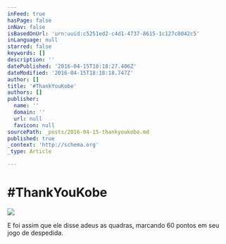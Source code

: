 ```yaml
---
inFeed: true
hasPage: false
inNav: false
isBasedOnUrl: 'urn:uuid:c5251ed2-c4d1-4737-8615-1c127c8042c5'
inLanguage: null
starred: false
keywords: []
description: ''
datePublished: '2016-04-15T18:18:27.406Z'
dateModified: '2016-04-15T18:18:18.747Z'
author: []
title: '#ThankYouKobe'
authors: []
publisher:
  name: ''
  domain: ''
  url: null
  favicon: null
sourcePath: _posts/2016-04-15-thankyoukobe.md
published: true
_context: 'http://schema.org'
_type: Article

---
```

# \#ThankYouKobe
![](https://the-grid-user-content.s3-us-west-2.amazonaws.com/88c5d561-a0f3-4b8d-8496-ae297e7a4dae.png)

E foi assim que ele disse adeus as quadras, marcando 60 pontos em seu jogo de despedida.